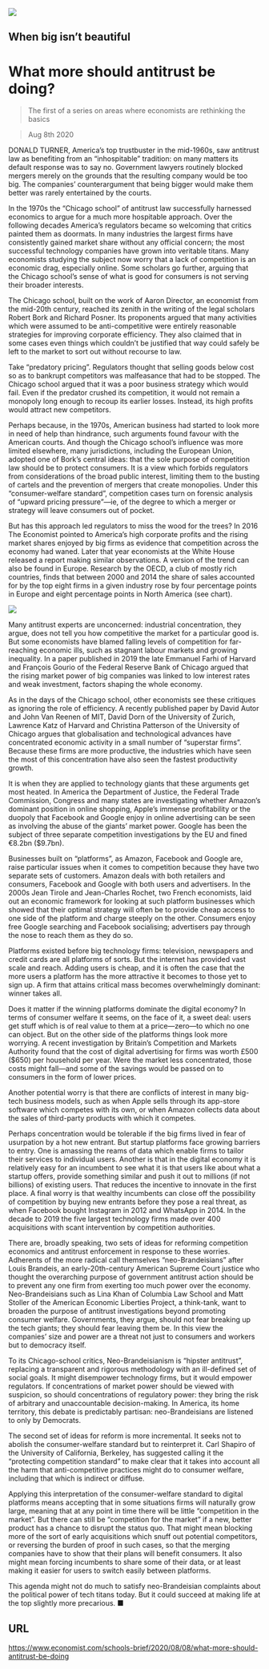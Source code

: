 ![](./images/20200808_SBD001_0.jpg)

## When big isn’t beautiful

# What more should antitrust be doing?

> The first of a series on areas where economists are rethinking the basics

> Aug 8th 2020

DONALD TURNER, America’s top trustbuster in the mid-1960s, saw antitrust law as benefiting from an “inhospitable” tradition: on many matters its default response was to say no. Government lawyers routinely blocked mergers merely on the grounds that the resulting company would be too big. The companies’ counterargument that being bigger would make them better was rarely entertained by the courts.

In the 1970s the “Chicago school” of antitrust law successfully harnessed economics to argue for a much more hospitable approach. Over the following decades America’s regulators became so welcoming that critics painted them as doormats. In many industries the largest firms have consistently gained market share without any official concern; the most successful technology companies have grown into veritable titans. Many economists studying the subject now worry that a lack of competition is an economic drag, especially online. Some scholars go further, arguing that the Chicago school’s sense of what is good for consumers is not serving their broader interests.

The Chicago school, built on the work of Aaron Director, an economist from the mid-20th century, reached its zenith in the writing of the legal scholars Robert Bork and Richard Posner. Its proponents argued that many activities which were assumed to be anti-competitive were entirely reasonable strategies for improving corporate efficiency. They also claimed that in some cases even things which couldn’t be justified that way could safely be left to the market to sort out without recourse to law.

Take “predatory pricing”. Regulators thought that selling goods below cost so as to bankrupt competitors was malfeasance that had to be stopped. The Chicago school argued that it was a poor business strategy which would fail. Even if the predator crushed its competition, it would not remain a monopoly long enough to recoup its earlier losses. Instead, its high profits would attract new competitors.

Perhaps because, in the 1970s, American business had started to look more in need of help than hindrance, such arguments found favour with the American courts. And though the Chicago school’s influence was more limited elsewhere, many jurisdictions, including the European Union, adopted one of Bork’s central ideas: that the sole purpose of competition law should be to protect consumers. It is a view which forbids regulators from considerations of the broad public interest, limiting them to the busting of cartels and the prevention of mergers that create monopolies. Under this “consumer-welfare standard”, competition cases turn on forensic analysis of “upward pricing pressure”—ie, of the degree to which a merger or strategy will leave consumers out of pocket.

But has this approach led regulators to miss the wood for the trees? In 2016 The Economist pointed to America’s high corporate profits and the rising market shares enjoyed by big firms as evidence that competition across the economy had waned. Later that year economists at the White House released a report making similar observations. A version of the trend can also be found in Europe. Research by the OECD, a club of mostly rich countries, finds that between 2000 and 2014 the share of sales accounted for by the top eight firms in a given industry rose by four percentage points in Europe and eight percentage points in North America (see chart).



![](./images/20200808_SBC648.png)

Many antitrust experts are unconcerned: industrial concentration, they argue, does not tell you how competitive the market for a particular good is. But some economists have blamed falling levels of competition for far-reaching economic ills, such as stagnant labour markets and growing inequality. In a paper published in 2019 the late Emmanuel Farhi of Harvard and François Gourio of the Federal Reserve Bank of Chicago argued that the rising market power of big companies was linked to low interest rates and weak investment, factors shaping the whole economy.

As in the days of the Chicago school, other economists see these critiques as ignoring the role of efficiency. A recently published paper by David Autor and John Van Reenen of MIT, David Dorn of the University of Zurich, Lawrence Katz of Harvard and Christina Patterson of the University of Chicago argues that globalisation and technological advances have concentrated economic activity in a small number of “superstar firms”. Because these firms are more productive, the industries which have seen the most of this concentration have also seen the fastest productivity growth.

It is when they are applied to technology giants that these arguments get most heated. In America the Department of Justice, the Federal Trade Commission, Congress and many states are investigating whether Amazon’s dominant position in online shopping, Apple’s immense profitability or the duopoly that Facebook and Google enjoy in online advertising can be seen as involving the abuse of the giants’ market power. Google has been the subject of three separate competition investigations by the EU and fined €8.2bn ($9.7bn).

Businesses built on “platforms”, as Amazon, Facebook and Google are, raise particular issues when it comes to competition because they have two separate sets of customers. Amazon deals with both retailers and consumers, Facebook and Google with both users and advertisers. In the 2000s Jean Tirole and Jean-Charles Rochet, two French economists, laid out an economic framework for looking at such platform businesses which showed that their optimal strategy will often be to provide cheap access to one side of the platform and charge steeply on the other. Consumers enjoy free Google searching and Facebook socialising; advertisers pay through the nose to reach them as they do so.

Platforms existed before big technology firms: television, newspapers and credit cards are all platforms of sorts. But the internet has provided vast scale and reach. Adding users is cheap, and it is often the case that the more users a platform has the more attractive it becomes to those yet to sign up. A firm that attains critical mass becomes overwhelmingly dominant: winner takes all.

Does it matter if the winning platforms dominate the digital economy? In terms of consumer welfare it seems, on the face of it, a sweet deal: users get stuff which is of real value to them at a price—zero—to which no one can object. But on the other side of the platforms things look more worrying. A recent investigation by Britain’s Competition and Markets Authority found that the cost of digital advertising for firms was worth £500 ($650) per household per year. Were the market less concentrated, those costs might fall—and some of the savings would be passed on to consumers in the form of lower prices.

Another potential worry is that there are conflicts of interest in many big-tech business models, such as when Apple sells through its app-store software which competes with its own, or when Amazon collects data about the sales of third-party products with which it competes.

Perhaps concentration would be tolerable if the big firms lived in fear of usurpation by a hot new entrant. But startup platforms face growing barriers to entry. One is amassing the reams of data which enable firms to tailor their services to individual users. Another is that in the digital economy it is relatively easy for an incumbent to see what it is that users like about what a startup offers, provide something similar and push it out to millions (if not billions) of existing users. That reduces the incentive to innovate in the first place. A final worry is that wealthy incumbents can close off the possibility of competition by buying new entrants before they pose a real threat, as when Facebook bought Instagram in 2012 and WhatsApp in 2014. In the decade to 2019 the five largest technology firms made over 400 acquisitions with scant intervention by competition authorities.

There are, broadly speaking, two sets of ideas for reforming competition economics and antitrust enforcement in response to these worries. Adherents of the more radical call themselves “neo-Brandeisians” after Louis Brandeis, an early-20th-century American Supreme Court justice who thought the overarching purpose of government antitrust action should be to prevent any one firm from exerting too much power over the economy. Neo-Brandeisians such as Lina Khan of Columbia Law School and Matt Stoller of the American Economic Liberties Project, a think-tank, want to broaden the purpose of antitrust investigations beyond promoting consumer welfare. Governments, they argue, should not fear breaking up the tech giants; they should fear leaving them be. In this view the companies’ size and power are a threat not just to consumers and workers but to democracy itself.

To its Chicago-school critics, Neo-Brandeisianism is “hipster antitrust”, replacing a transparent and rigorous methodology with an ill-defined set of social goals. It might disempower technology firms, but it would empower regulators. If concentrations of market power should be viewed with suspicion, so should concentrations of regulatory power: they bring the risk of arbitrary and unaccountable decision-making. In America, its home territory, this debate is predictably partisan: neo-Brandeisians are listened to only by Democrats.

The second set of ideas for reform is more incremental. It seeks not to abolish the consumer-welfare standard but to reinterpret it. Carl Shapiro of the University of California, Berkeley, has suggested calling it the “protecting competition standard” to make clear that it takes into account all the harm that anti-competitive practices might do to consumer welfare, including that which is indirect or diffuse.

Applying this interpretation of the consumer-welfare standard to digital platforms means accepting that in some situations firms will naturally grow large, meaning that at any point in time there will be little “competition in the market”. But there can still be “competition for the market” if a new, better product has a chance to disrupt the status quo. That might mean blocking more of the sort of early acquisitions which snuff out potential competitors, or reversing the burden of proof in such cases, so that the merging companies have to show that their plans will benefit consumers. It also might mean forcing incumbents to share some of their data, or at least making it easier for users to switch easily between platforms.

This agenda might not do much to satisfy neo-Brandeisian complaints about the political power of tech titans today. But it could succeed at making life at the top slightly more precarious. ■

## URL

https://www.economist.com/schools-brief/2020/08/08/what-more-should-antitrust-be-doing
